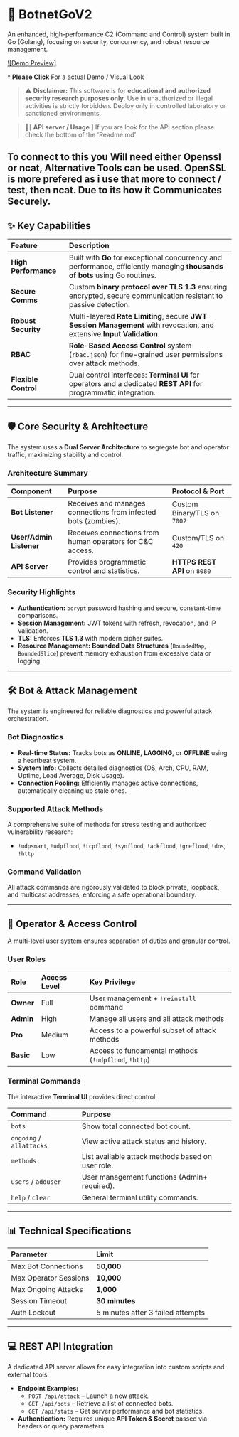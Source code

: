 # 🔱 BotnetGoV2

An enhanced, high-performance C2 (Command and Control) system built in Go (Golang), focusing on security, concurrency, and robust resource management.

[![Demo Preview]](https://github.com/user-attachments/assets/cf1d4a33-b106-4858-ae98-15c67a6d3a43)
    

^ **Please Click** For a actual Demo / Visual Look

> ⚠️ **Disclaimer:** This software is for **educational and authorized security research purposes only**. Use in unauthorized or illegal activities is strictly forbidden. Deploy only in controlled laboratory or sanctioned environments.


> 🚫[  **API server / Usage**  ]   If you are look for the API section please check the bottom of the 'Readme.md'

To connect to this you Will need either Openssl or ncat, Alternative Tools can be used.
OpenSSL is more prefered as i use that more to connect / test, then ncat. 
Due to its how it Communicates Securely.
---

## ✨ Key Capabilities

| Feature | Description |
| :--- | :--- |
| **High Performance** | Built with **Go** for exceptional concurrency and performance, efficiently managing **thousands of bots** using Go routines. |
| **Secure Comms** | Custom **binary protocol over TLS 1.3** ensuring encrypted, secure communication resistant to passive detection. |
| **Robust Security** | Multi-layered **Rate Limiting**, secure **JWT Session Management** with revocation, and extensive **Input Validation**. |
| **RBAC** | **Role-Based Access Control** system (`rbac.json`) for fine-grained user permissions over attack methods. |
| **Flexible Control** | Dual control interfaces: **Terminal UI** for operators and a dedicated **REST API** for programmatic integration. |

---

## 🛡️ Core Security & Architecture

The system uses a **Dual Server Architecture** to segregate bot and operator traffic, maximizing stability and control.

### Architecture Summary

| Component | Purpose | Protocol & Port |
| :--- | :--- | :--- |
| **Bot Listener** | Receives and manages connections from infected bots (zombies). | Custom Binary/TLS on `7002` |
| **User/Admin Listener** | Receives connections from human operators for C&C access. | Custom/TLS on `420` |
| **API Server** | Provides programmatic control and statistics. | **HTTPS REST API** on `8080` |

### Security Highlights
* **Authentication:** `bcrypt` password hashing and secure, constant-time comparisons.
* **Session Management:** JWT tokens with refresh, revocation, and IP validation.
* **TLS:** Enforces **TLS 1.3** with modern cipher suites.
* **Resource Management:** **Bounded Data Structures** (`BoundedMap`, `BoundedSlice`) prevent memory exhaustion from excessive data or logging.

---

## 🛠️ Bot & Attack Management

The system is engineered for reliable diagnostics and powerful attack orchestration.

### Bot Diagnostics
* **Real-time Status:** Tracks bots as **ONLINE**, **LAGGING**, or **OFFLINE** using a heartbeat system.
* **System Info:** Collects detailed diagnostics (OS, Arch, CPU, RAM, Uptime, Load Average, Disk Usage).
* **Connection Pooling:** Efficiently manages active connections, automatically cleaning up stale ones.

### Supported Attack Methods
A comprehensive suite of methods for stress testing and authorized vulnerability research:
* `!udpsmart`, `!udpflood`, `!tcpflood`, `!synflood`, `!ackflood`, `!greflood`, `!dns`, `!http`

### Command Validation
All attack commands are rigorously validated to block private, loopback, and multicast addresses, enforcing a safe operational boundary.

---

## 👤 Operator & Access Control

A multi-level user system ensures separation of duties and granular control.

### User Roles
| Role | Access Level | Key Privilege |
| :--- | :--- | :--- |
| **Owner** | Full | User management + `!reinstall` command |
| **Admin** | High | Manage all users and all attack methods |
| **Pro** | Medium | Access to a powerful subset of attack methods |
| **Basic** | Low | Access to fundamental methods (`!udpflood`, `!http`) |

### Terminal Commands
The interactive **Terminal UI** provides direct control:

| Command | Purpose |
| :--- | :--- |
| `bots` | Show total connected bot count. |
| `ongoing` / `allattacks` | View active attack status and history. |
| `methods` | List available attack methods based on user role. |
| `users` / `adduser` | User management functions (Admin+ required). |
| `help` / `clear` | General terminal utility commands. |

---

## 📊 Technical Specifications

| Parameter | Limit |
| :--- | :--- |
| Max Bot Connections | **50,000** |
| Max Operator Sessions | **10,000** |
| Max Ongoing Attacks | **1,000** |
| Session Timeout | **30 minutes** |
| Auth Lockout | 5 minutes after 3 failed attempts |

---

## 💻 REST API Integration

A dedicated API server allows for easy integration into custom scripts and external tools.

* **Endpoint Examples:**
    * `POST /api/attack` – Launch a new attack.
    * `GET /api/bots` – Retrieve a list of connected bots.
    * `GET /api/stats` – Get server performance and bot statistics.
* **Authentication:** Requires unique **API Token & Secret** passed via headers or query parameters.
